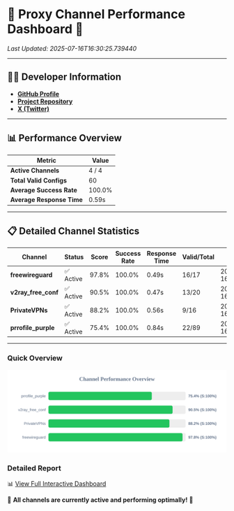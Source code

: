 # 🌟 Proxy Channel Performance Dashboard 🌟

_Last Updated: 2025-07-16T16:30:25.739440_

---

## 👩‍💻 Developer Information

- **[GitHub Profile](https://github.com/4n0nymou3)**  
- **[Project Repository](https://github.com/4n0nymou3/multi-proxy-config-fetcher)**  
- **[X (Twitter)](https://x.com/4n0nymou3)**  

---

## 📊 Performance Overview

| Metric                | Value       |
|-----------------------|-------------|
| **Active Channels**   | 4 / 4       |
| **Total Valid Configs** | 60          |
| **Average Success Rate** | 100.0%      |
| **Average Response Time** | 0.59s       |

---

## 📋 Detailed Channel Statistics

| Channel          | Status     | Score  | Success Rate | Response Time | Valid/Total | Last Success               |
|------------------|------------|--------|--------------|---------------|-------------|----------------------------|
| **freewireguard**  | ✅ Active  | 97.8%  | 100.0% | 0.49s         | 16/17       | 2025-07-16T16:30:25.737546 |
| **v2ray_free_conf**  | ✅ Active  | 90.5%  | 100.0% | 0.47s         | 13/20       | 2025-07-16T16:30:24.608351 |
| **PrivateVPNs**  | ✅ Active  | 88.2%  | 100.0% | 0.56s         | 9/16       | 2025-07-16T16:30:25.214822 |
| **prrofile_purple**  | ✅ Active  | 75.4%  | 100.0% | 0.84s         | 22/89       | 2025-07-16T16:30:24.090946 |

---

### Quick Overview
<div align="center">
  <a href="https://raw.githubusercontent.com/nullluser/NullRepo/refs/heads/main/assets/channel_stats_chart.svg">
    <img src="https://raw.githubusercontent.com/nullluser/NullRepo/refs/heads/main/assets/channel_stats_chart.svg" alt="Source Performance Statistics" width="800">
  </a>
</div>

### Detailed Report
📊 [View Full Interactive Dashboard](https://htmlpreview.github.io/?https://github.com/nullluser/NullRepo/blob/main/assets/performance_report.html)

🎉 **All channels are currently active and performing optimally!** 🎉
